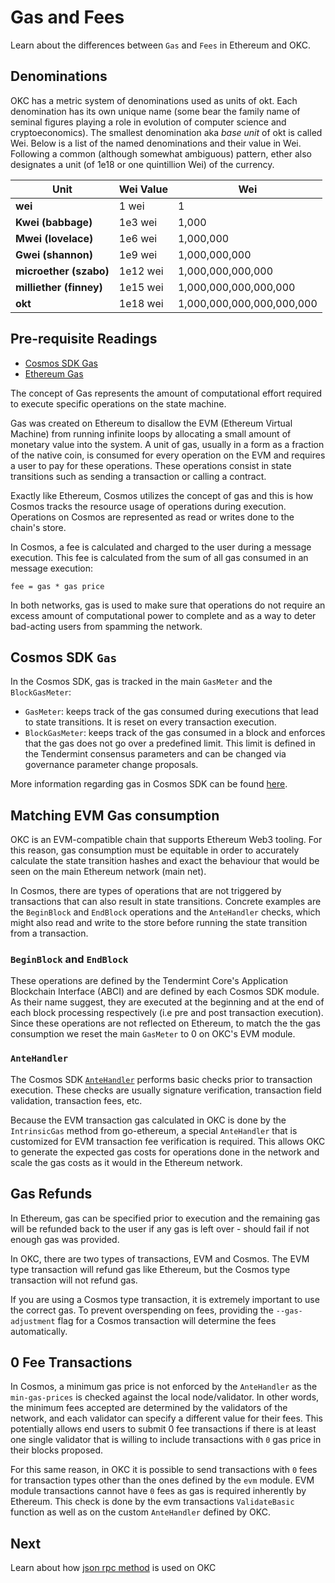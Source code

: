 # Gas and Fees

Learn about the differences between `Gas` and `Fees` in Ethereum and OKC. 

## Denominations
OKC has a metric system of denominations used as units of okt. Each denomination has its own unique name (some bear the family name of seminal figures playing a role in evolution of computer science and cryptoeconomics). The smallest denomination aka *base unit* of okt is called Wei. Below is a list of the named denominations and
their value in Wei. Following a common (although somewhat ambiguous) pattern, ether also designates a unit (of 1e18 or one quintillion Wei) of the currency.

|   Unit        | Wei Value | Wei  |
|--------------------|-----------------------|----------------------|
|  **wei**           | 1 wei                              | 1             |
|  **Kwei (babbage)**          | 1e3 wei                  | 1,000             |
|  **Mwei (lovelace)**         | 1e6 wei                  | 1,000,000             |
|  **Gwei (shannon)**          | 1e9 wei                  | 1,000,000,000             |
|  **microether (szabo)**      | 1e12 wei                 | 1,000,000,000,000             |
|  **milliether (finney)**     | 1e15 wei                 | 1,000,000,000,000,000             |
|  **okt**                     | 1e18 wei                 | 1,000,000,000,000,000,000             |




## Pre-requisite Readings

- [Cosmos SDK Gas](https://docs.cosmos.network/main/basics/gas-fees)
- [Ethereum Gas](https://ethereum.org/en/developers/docs/gas/) 

The concept of Gas represents the amount of computational effort required to execute specific operations on the state machine.

Gas was created on Ethereum to disallow the EVM (Ethereum Virtual Machine) from running infinite
loops by allocating a small amount of monetary value into the system. A unit of gas, usually in a
form as a fraction of the native coin, is consumed for every operation on the EVM and requires a
user to pay for these operations. These operations consist in state transitions such as sending a
transaction or calling a contract.

Exactly like Ethereum, Cosmos utilizes the concept of gas and this is how Cosmos tracks the resource
usage of operations during execution. Operations on Cosmos are represented as read or writes done to the chain's store.

In Cosmos, a fee is calculated and charged to the user during a message execution. This fee is
calculated from the sum of all gas consumed in an message execution:

```
fee = gas * gas price
```

In both networks, gas is used to make sure that operations do not require an excess amount of
computational power to complete and as a way to deter bad-acting users from spamming the network.

## Cosmos SDK `Gas`

In the Cosmos SDK, gas is tracked in the main `GasMeter` and the `BlockGasMeter`:

- `GasMeter`: keeps track of the gas consumed during executions that lead to state transitions. It is reset on every transaction  execution.
- `BlockGasMeter`: keeps track of the gas consumed in a block and enforces that the gas does not go over a predefined limit. This limit is defined in the Tendermint consensus parameters and can be changed via governance parameter change proposals.

More information regarding gas in Cosmos SDK can be found [here](https://docs.cosmos.network/master/basics/gas-fees.html).

## Matching EVM Gas consumption

OKC is an EVM-compatible chain that supports Ethereum Web3 tooling. For this reason, gas
consumption must be equitable in order to accurately calculate the state transition hashes and exact
the behaviour that would be seen on the main Ethereum network (main net).

In Cosmos, there are types of operations that are not triggered by transactions that can also result in state transitions. Concrete examples are the  `BeginBlock` and `EndBlock` operations and the `AnteHandler` checks, which might also read and write to the store before running the state transition from a transaction.

### `BeginBlock` and `EndBlock`

These operations are defined by the Tendermint Core's Application Blockchain Interface (ABCI) and are defined by each Cosmos SDK module. As their name suggest, they are executed at the beginning and at the end of each block processing respectively (i.e pre and post transaction execution). Since these operations are not reflected on Ethereum, to match the the gas consumption we reset the main `GasMeter` to 0 on OKC's EVM module.

### `AnteHandler`

The Cosmos SDK [`AnteHandler`](https://docs.cosmos.network/master/basics/gas-fees.html#antehandler)
performs basic checks prior to transaction execution. These checks are usually signature
verification, transaction field validation, transaction fees, etc.

Because the EVM transaction gas calculated in OKC is done by the `IntrinsicGas` method from go-ethereum, a
special `AnteHandler` that is customized for EVM transaction fee verification is required. This
allows OKC to generate the expected gas costs for operations done in the network and scale the
gas costs as it would in the Ethereum network.

## Gas Refunds

In Ethereum, gas can be specified prior to execution and the remaining gas will be refunded back to the user if any gas is left over - should fail if not enough gas was provided. 

In OKC, there are two types of transactions, EVM and Cosmos. The EVM type transaction will refund gas like Ethereum, but the Cosmos type transaction will not refund gas.

If you are using a Cosmos type transaction, it is extremely important to use the correct gas. To prevent overspending on fees, providing the `--gas-adjustment` flag for a Cosmos transaction will determine the fees automatically. 

## 0 Fee Transactions

In Cosmos, a minimum gas price is not enforced by the `AnteHandler` as the `min-gas-prices` is
checked against the local node/validator. In other words, the minimum fees accepted are determined
by the validators of the network, and each validator can specify a different value for their fees.
This potentially allows end users to submit 0 fee transactions if there is at least one single
validator that is willing to include transactions with `0` gas price in their blocks proposed.

For this same reason, in OKC it is possible to send transactions with `0` fees for transaction
types other than the ones defined by the `evm` module. EVM module transactions cannot have `0` fees
as gas is required inherently by Ethereum. This check is done by the evm transactions
`ValidateBasic` function as well as on the custom `AnteHandler` defined by OKC.


## Next

Learn about how [json rpc method](/dev/api/okc-api/grpc-api.html) is used on OKC 
